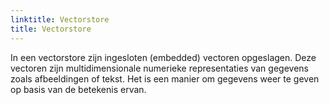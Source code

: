 ```yaml
---
linktitle: Vectorstore
title: Vectorstore 
---
```

In een vectorstore zijn ingesloten (embedded) vectoren opgeslagen. 
Deze vectoren zijn multidimensionale numerieke representaties van gegevens zoals afbeeldingen of tekst. Het is een manier om gegevens weer te geven op basis van de betekenis ervan.
